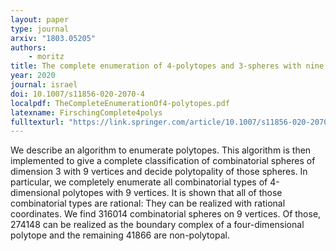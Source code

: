 ```yaml
---
layout: paper
type: journal
arxiv: "1803.05205"
authors:
    - moritz
title: The complete enumeration of 4-polytopes and 3-spheres with nine vertices
year: 2020
journal: israel
doi: 10.1007/s11856-020-2070-4
localpdf: TheCompleteEnumerationOf4-polytopes.pdf
latexname: FirschingComplete4polys
fulltexturl: "https://link.springer.com/article/10.1007/s11856-020-2070-4"
---
```


 We describe an algorithm to enumerate polytopes. This algorithm is then implemented to give a complete classification of combinatorial spheres of dimension 3 with 9 vertices and decide polytopality of those spheres. In particular, we completely enumerate all combinatorial types of 4-dimensional polytopes with 9 vertices. It is shown that all of those combinatorial types are rational: They can be realized with rational coordinates. We find 316014 combinatorial spheres on 9 vertices. Of those, 274148 can be realized as the boundary complex of a four-dimensional polytope and the remaining 41866 are non-polytopal. 
